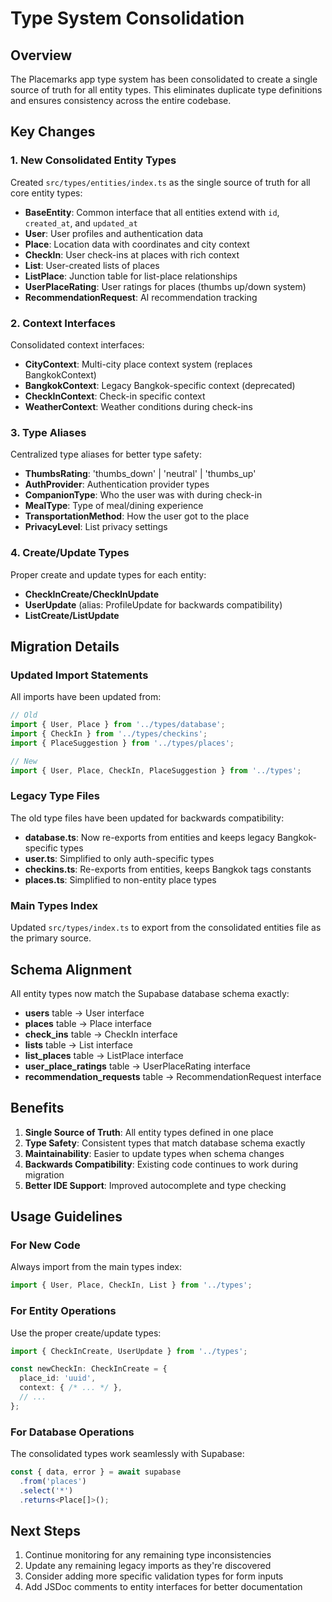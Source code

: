 # Type System Consolidation

## Overview

The Placemarks app type system has been consolidated to create a single source of truth for all entity types. This eliminates duplicate type definitions and ensures consistency across the entire codebase.

## Key Changes

### 1. New Consolidated Entity Types

Created `src/types/entities/index.ts` as the single source of truth for all core entity types:

- **BaseEntity**: Common interface that all entities extend with `id`, `created_at`, and `updated_at`
- **User**: User profiles and authentication data
- **Place**: Location data with coordinates and city context
- **CheckIn**: User check-ins at places with rich context
- **List**: User-created lists of places
- **ListPlace**: Junction table for list-place relationships
- **UserPlaceRating**: User ratings for places (thumbs up/down system)
- **RecommendationRequest**: AI recommendation tracking

### 2. Context Interfaces

Consolidated context interfaces:
- **CityContext**: Multi-city place context system (replaces BangkokContext)
- **BangkokContext**: Legacy Bangkok-specific context (deprecated)
- **CheckInContext**: Check-in specific context
- **WeatherContext**: Weather conditions during check-ins

### 3. Type Aliases

Centralized type aliases for better type safety:
- **ThumbsRating**: 'thumbs_down' | 'neutral' | 'thumbs_up'
- **AuthProvider**: Authentication provider types
- **CompanionType**: Who the user was with during check-in
- **MealType**: Type of meal/dining experience
- **TransportationMethod**: How the user got to the place
- **PrivacyLevel**: List privacy settings

### 4. Create/Update Types

Proper create and update types for each entity:
- **CheckInCreate/CheckInUpdate**
- **UserUpdate** (alias: ProfileUpdate for backwards compatibility)
- **ListCreate/ListUpdate**

## Migration Details

### Updated Import Statements

All imports have been updated from:
```typescript
// Old
import { User, Place } from '../types/database';
import { CheckIn } from '../types/checkins';
import { PlaceSuggestion } from '../types/places';

// New
import { User, Place, CheckIn, PlaceSuggestion } from '../types';
```

### Legacy Type Files

The old type files have been updated for backwards compatibility:

- **database.ts**: Now re-exports from entities and keeps legacy Bangkok-specific types
- **user.ts**: Simplified to only auth-specific types
- **checkins.ts**: Re-exports from entities, keeps Bangkok tags constants
- **places.ts**: Simplified to non-entity place types

### Main Types Index

Updated `src/types/index.ts` to export from the consolidated entities file as the primary source.

## Schema Alignment

All entity types now match the Supabase database schema exactly:

- **users** table → User interface
- **places** table → Place interface  
- **check_ins** table → CheckIn interface
- **lists** table → List interface
- **list_places** table → ListPlace interface
- **user_place_ratings** table → UserPlaceRating interface
- **recommendation_requests** table → RecommendationRequest interface

## Benefits

1. **Single Source of Truth**: All entity types defined in one place
2. **Type Safety**: Consistent types that match database schema exactly
3. **Maintainability**: Easier to update types when schema changes
4. **Backwards Compatibility**: Existing code continues to work during migration
5. **Better IDE Support**: Improved autocomplete and type checking

## Usage Guidelines

### For New Code
Always import from the main types index:
```typescript
import { User, Place, CheckIn, List } from '../types';
```

### For Entity Operations
Use the proper create/update types:
```typescript
import { CheckInCreate, UserUpdate } from '../types';

const newCheckIn: CheckInCreate = {
  place_id: 'uuid',
  context: { /* ... */ },
  // ...
};
```

### For Database Operations
The consolidated types work seamlessly with Supabase:
```typescript
const { data, error } = await supabase
  .from('places')
  .select('*')
  .returns<Place[]>();
```

## Next Steps

1. Continue monitoring for any remaining type inconsistencies
2. Update any remaining legacy imports as they're discovered
3. Consider adding more specific validation types for form inputs
4. Add JSDoc comments to entity interfaces for better documentation 